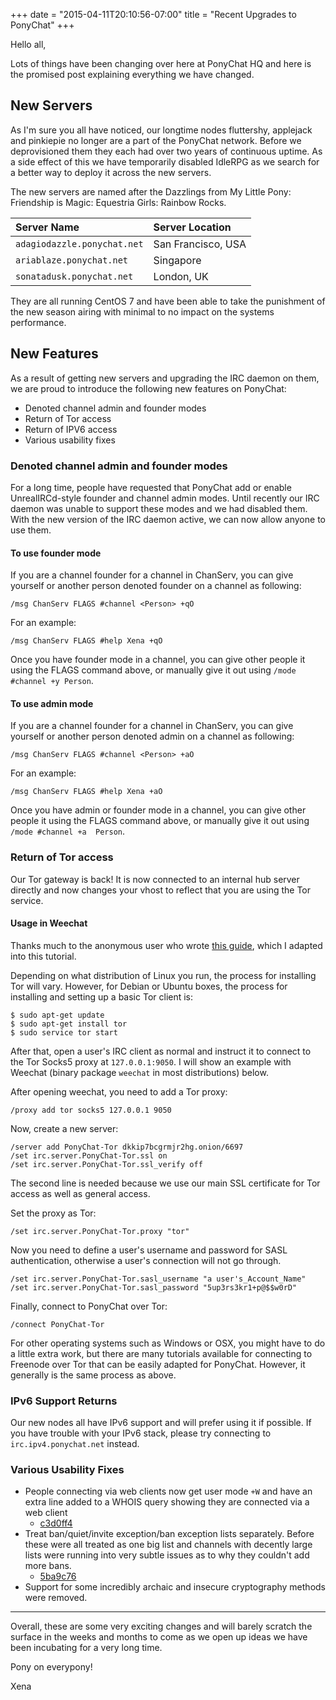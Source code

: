 +++
date = "2015-04-11T20:10:56-07:00"
title = "Recent Upgrades to PonyChat"
+++

Hello all,

Lots of things have been changing over here at PonyChat HQ and here is the 
promised post explaining everything we have changed.

<!--more-->

## New Servers

As I'm sure you all have noticed, our longtime nodes fluttershy, applejack and 
pinkiepie no longer are a part of the PonyChat network. Before we deprovisioned 
them they each had over two years of continuous uptime. As a side effect of 
this we have temporarily disabled IdleRPG as we search for a better way to 
deploy it across the new servers.

The new servers are named after the Dazzlings from My Little Pony: Friendship 
is Magic: Equestria Girls: Rainbow Rocks.

| Server Name                 | Server Location    |
|:--------------------------- |:------------------ |
| `adagiodazzle.ponychat.net` | San Francisco, USA |
| `ariablaze.ponychat.net`    | Singapore          |
| `sonatadusk.ponychat.net`   | London, UK         |

They are all running CentOS 7 and have been able to take the punishment of the 
new season airing with minimal to no impact on the systems performance.

## New Features

As a result of getting new servers and upgrading the IRC daemon on them, we are 
proud to introduce the following new features on PonyChat:

- Denoted channel admin and founder modes
- Return of Tor access
- Return of IPV6 access
- Various usability fixes

### Denoted channel admin and founder modes

For a long time, people have requested that PonyChat add or enable 
UnrealIRCd-style founder and channel admin modes. Until recently our IRC daemon 
was unable to support these modes and we had disabled them. With the new 
version of the IRC daemon active, we can now allow anyone to use them.

#### To use founder mode

If you are a channel founder for a channel in ChanServ, you can give yourself 
or another person denoted founder on a channel as following:

```
/msg ChanServ FLAGS #channel <Person> +qO
```

For an example:

```
/msg ChanServ FLAGS #help Xena +qO
```

Once you have founder mode in a channel, you can give other people it using the 
FLAGS command above, or manually give it out using `/mode #channel +y Person`.

#### To use admin mode

If you are a channel founder for a channel in ChanServ, you can give yourself 
or another person denoted admin on a channel as following:

```
/msg ChanServ FLAGS #channel <Person> +aO
```

For an example:

```
/msg ChanServ FLAGS #help Xena +aO
```

Once you have admin or founder mode in a channel, you can give other people it 
using the FLAGS command above, or manually give it out using `/mode #channel +a 
Person`.

### Return of Tor access

Our Tor gateway is back! It is now connected to an internal hub server directly 
and now changes your vhost to reflect that you are using the Tor service.

#### Usage in Weechat

Thanks much to the anonymous user who wrote [this 
guide](http://pastebin.com/k8XHaABN), which I adapted into this tutorial.

Depending on what distribution of Linux you run, the process for installing Tor 
will vary. However, for Debian or Ubuntu boxes, the process for installing and 
setting up a basic Tor client is:

```
$ sudo apt-get update
$ sudo apt-get install tor
$ sudo service tor start
```

After that, open a user's IRC client as normal and instruct it to connect to 
the Tor Socks5 proxy at `127.0.0.1:9050`. I will show an example with Weechat 
(binary package `weechat` in most distributions) below.

After opening weechat, you need to add a Tor proxy:

```
/proxy add tor socks5 127.0.0.1 9050
```

Now, create a new server:

```
/server add PonyChat-Tor dkkip7bcgrmjr2hg.onion/6697
/set irc.server.PonyChat-Tor.ssl on
/set irc.server.PonyChat-Tor.ssl_verify off
```

The second line is needed because we use our main SSL certificate for Tor 
access as well as general access.

Set the proxy as Tor:

```
/set irc.server.PonyChat-Tor.proxy "tor"
```

Now you need to define a user's username and password for SASL authentication, 
otherwise a user's connection will not go through.

```
/set irc.server.PonyChat-Tor.sasl_username "a user's_Account_Name"
/set irc.server.PonyChat-Tor.sasl_password "5up3rs3kr1+p@$$w0rD"
```

Finally, connect to PonyChat over Tor:

```
/connect PonyChat-Tor
```

For other operating systems such as Windows or OSX, you might have to do 
a little extra work, but there are many tutorials available for connecting to 
Freenode over Tor that can be easily adapted for PonyChat. However, it 
generally is the same process as above.

### IPv6 Support Returns

Our new nodes all have IPv6 support and will prefer using it if possible. If 
you have trouble with your IPv6 stack, please try connecting to 
`irc.ipv4.ponychat.net` instead.

### Various Usability Fixes

- People connecting via web clients now get user mode `+W` and have an extra 
line added to a WHOIS query showing they are connected via a web client
  - [c3d0ff4](https://github.com/Elemental-IRCd/elemental-ircd/commit/c3d0ff4c5a39c4a13ee77ab31f0800da07164bf8)
- Treat ban/quiet/invite exception/ban exception lists separately.
  Before these were all treated as one big list and channels with decently 
  large lists were running into very subtle issues as to why they couldn't add 
  more bans.
  - [5ba9c76](https://github.com/Elemental-IRCd/elemental-ircd/commit/5ba9c76d224afac877d9500d6ac1eb8f2bddd076)
- Support for some incredibly archaic and insecure cryptography methods were 
removed.

---

Overall, these are some very exciting changes and will barely scratch the 
surface in the weeks and months to come as we open up ideas we have been 
incubating for a very long time.

Pony on everypony!

Xena
